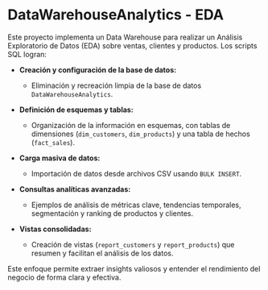 # DataWarehouseAnalytics - EDA

Este proyecto implementa un Data Warehouse para realizar un Análisis Exploratorio de Datos (EDA) sobre ventas, clientes y productos. Los scripts SQL logran:

- **Creación y configuración de la base de datos:**  
  - Eliminación y recreación limpia de la base de datos `DataWarehouseAnalytics`.

- **Definición de esquemas y tablas:**  
  - Organización de la información en esquemas, con tablas de dimensiones (`dim_customers`, `dim_products`) y una tabla de hechos (`fact_sales`).

- **Carga masiva de datos:**  
  - Importación de datos desde archivos CSV usando `BULK INSERT`.

- **Consultas analíticas avanzadas:**  
  - Ejemplos de análisis de métricas clave, tendencias temporales, segmentación y ranking de productos y clientes.

- **Vistas consolidadas:**  
  - Creación de vistas (`report_customers` y `report_products`) que resumen y facilitan el análisis de los datos.

Este enfoque permite extraer insights valiosos y entender el rendimiento del negocio de forma clara y efectiva.
